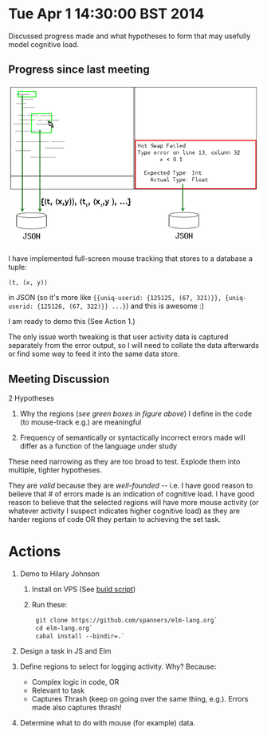 # Tue Apr  1 14:30:00 BST 2014

Discussed progress made and what hypotheses to form that may usefully model
cognitive load.

## Progress since last meeting

![Extensions made to the Elm IDE]

I have implemented full-screen mouse tracking that stores to a database a tuple:

    (t, (x, y))

in JSON (so it's more like 
`{{uniq-userid: {125125, (67, 321)}}, {uniq-userid: {125126, (67, 322)}} ...}`)
and this is awesome :)

I am ready to demo this (See Action 1.)

The only issue worth tweaking is that user activity data is captured separately
from the error output, so I will need to collate the data afterwards or find
some way to feed it into the same data store.

## Meeting Discussion

2 Hypotheses

1. Why the regions (*see green boxes in figure above*) I define in the code (to
   mouse-track e.g.) are meaningful

2. Frequency of semantically or syntactically incorrect errors made will differ
   as a function of the language under study

These need narrowing as they are too broad to test. Explode them into multiple,
tighter hypotheses.

They are *valid* because they are *well-founded* -- i.e. I have good reason to
believe that # of errors made is an indication of cognitive load. I have good
reason to believe that the selected regions will have more mouse activity (or
whatever activity I suspect indicates higher cognitive load) as they are harder
regions of code OR they pertain to achieving the set task.


# Actions

1. Demo to Hilary Johnson
    1. Install on VPS (See [build script](../../install_elm.sh))
    2. Run these:      

            git clone https://github.com/spanners/elm-lang.org` 
            cd elm-lang.org`
            cabal install --bindir=.`

2. Design a task in JS and Elm

3. Define regions to select for logging activity. Why? Because:
    * Complex logic in code, OR
    * Relevant to task
    * Captures Thrash (keep on going over the same thing, e.g.). Errors made
      also captures thrash!

4. Determine what to do with mouse (for example) data.

[Extensions made to the Elm IDE]: ide-extensions.png
